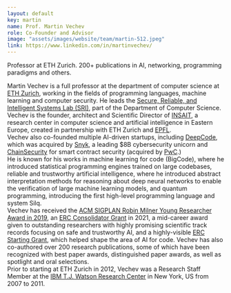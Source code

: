 ```yaml
---
layout: default
key: martin
name: Prof. Martin Vechev
role: Co-Founder and Advisor
image: "assets/images/website/team/martin-512.jpeg"
link: https://www.linkedin.com/in/martinvechev/
---
```

<p class="shotdis">Professor at ETH Zurich. 200+ publications in AI, networking, programming paradigms and others.</p>
<p>Martin Vechev  is a full professor at the department of computer science at <a href="https://ethz.ch/en.html">ETH Zurich</a>, working in the fields of programming languages, machine learning and computer security. He leads the <a href="https://www.sri.inf.ethz.ch/">Secure, Reliable, and Intelligent Systems Lab (SRI)</a>, part of the Department of Computer Science.<br>Vechev is the founder, architect and Scientific Director of <a href="https://insait.ai/">INSAIT</a>, a research center in computer science and artificial intelligence in Eastern Europe, created in partnership with ETH Zurich and <a href="https://www.epfl.ch/en/">EPFL</a>.<br>
Vechev also co-founded multiple AI-driven startups, including <a href="https://www.linkedin.com/company/deepcodeai/">DeepCode</a>, which was acquired by <a href="https://snyk.io/">Snyk</a>, a leading $8B cybersecurity unicorn and <a href="https://www.chainsecurity.com/">ChainSecurity</a> for smart contract security (acquired by <a href="https://www.pwc.ch/en.html">PwC</a>.)<br>He is known for his works in machine learning for code (BigCode), where he introduced statistical programming engines trained on large codebases, reliable and trustworthy artificial intelligence, where he introduced abstract interpretation methods for reasoning about deep neural networks to enable the verification of large machine learning models, and quantum programming, introducing the first high-level programming language and system Silq.<br>Vechev has received the  <a href="https://www.sigplan.org/Awards/Milner/">ACM SIGPLAN Robin Milner Young Researcher Award in 2019</a>, an <a href="https://therecursive.com/bulgarian-eth-zurich-professor-martin-vechev-receives-e2m-to-make-ai-secure-fair-and-resilient/">ERC Consolidator Grant</a> in 2021, a mid-career award given to outstanding researchers with highly promising scientific track records focusing on safe and trustworthy AI, and a highly-visible <a href="https://erc.europa.eu/projects-statistics/science-stories/building-next-generation-ai-systems">ERC Starting Grant</a>, which helped shape the area of AI for code. Vechev has also co-authored over 200 research publications, some of which have been recognized with best paper awards, distinguished paper awards, as well as spotlight and oral selections.<br>Prior to starting at ETH Zurich in 2012, Vechev was a Research Staff Member at the <a href="https://research.ibm.com/">IBM T.J. Watson Research Center</a> in New York, US from 2007 to 2011.</p>